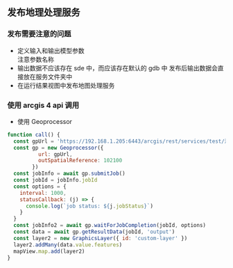 ## 发布地理处理服务
### 发布需要注意的问题
- 定义输入和输出模型参数  
注意参数名称
- 输出数据不应该存在 sde 中，而应该存在默认的 gdb 中
发布后输出数据会直接放在服务文件夹中
- 在运行结果视图中发布地图处理服务
### 使用 arcgis 4 api 调用
- 使用 Geoprocessor
```js
function call() {
  const gpUrl = 'https://192.168.1.205:6443/arcgis/rest/services/test/测试模型/GPServer/测试模型'
  const gp = new Geoprocessor({
          url: gpUrl,
          outSpatialReference: 102100
        })
  const jobInfo = await gp.submitJob()
  const jobId = jobInfo.jobId
  const options = {
    interval: 1000,
    statusCallback: (j) => {
      console.log(`job status: ${j.jobStatus}`)
    }
  }
  const jobInfo2 = await gp.waitForJobCompletion(jobId, options)
  const data = await gp.getResultData(jobId, 'output')
  const layer2 = new GraphicsLayer({ id: 'custom-layer' })
  layer2.addMany(data.value.features)
  mapView.map.add(layer2)
}
```